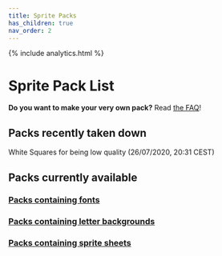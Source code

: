 ```yaml
---
title: Sprite Packs
has_children: true
nav_order: 2
---
```


{% include analytics.html %}

# Sprite Pack List

**Do you want to make your very own pack?** Read [the FAQ](FAQ)!

## Packs recently taken down
White Squares for being low quality (26/07/2020, 20:31 CEST)

## Packs currently available

### [Packs containing fonts](../rp/index/fonts.md)
### [Packs containing letter backgrounds](../rp/index/letterbg.md)
### [Packs containing sprite sheets](../rp/index/spritesheets.md)
